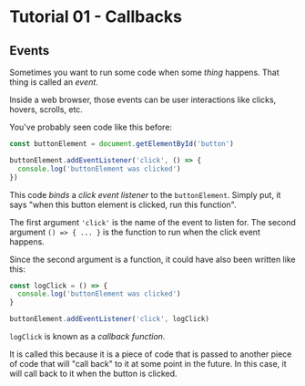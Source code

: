 # Tutorial 01 - Callbacks

## Events

Sometimes you want to run some code when some *thing* happens. That thing is called an *event*.

Inside a web browser, those events can be user interactions like clicks, hovers, scrolls, etc.

You've probably seen code like this before:

```javascript
const buttonElement = document.getElementById('button')

buttonElement.addEventListener('click', () => {
  console.log('buttonElement was clicked')
})
```

This code *binds* a *click event listener* to the `buttonElement`. Simply put, it says "when this button element is clicked, run this function".

The first argument `'click'` is the name of the event to listen for. The second argument `() => { ... }` is the function to run when the click event happens.

Since the second argument is a function, it could have also been written like this:

```javascript
const logClick = () => {
  console.log('buttonElement was clicked')
}

buttonElement.addEventListener('click', logClick)
```

`logClick` is known as a *callback function*.

It is called this because it is a piece of code that is passed to another piece of code that will "call back" to it at some point in the future. In this case, it will call back to it when the button is clicked.
